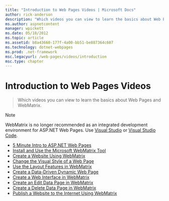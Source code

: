 ```yaml
---
title: "Introduction to Web Pages Videos | Microsoft Docs"
author: rick-anderson
description: "Which videos you can view to learn the basics about Web Pages and WebMatrix."
ms.author: aspnetcontent
manager: wpickett
ms.date: 05/18/2012
ms.topic: article
ms.assetid: b8a43660-177f-4a00-bb51-be887364c607
ms.technology: dotnet-webpages
ms.prod: .net-framework
msc.legacyurl: /web-pages/videos/introduction
msc.type: chapter
---
```

Introduction to Web Pages Videos
====================
> Which videos you can view to learn the basics about Web Pages and WebMatrix.

> [!NOTE] 
> WebMatrix is no longer recommended as an integrated development environment for ASP.NET Web Pages. Use [Visual Studio](xref:aspnet/web-pages/overview/getting-started/program-asp-net-web-pages-in-visual-studio) or [Visual Studio Code](https://code.visualstudio.com/).


- [5 Minute Intro to ASP.NET Web Pages](5-minute-introduction-to-aspnet-web-pages.md)
- [Install and Use the Microsoft WebMatrix Tool](install-and-use-the-microsoft-webmatrix-tool.md)
- [Create a Website Using WebMatrix](create-a-website-using-webmatrix.md)
- [Change the Visual Style of a Web Page](change-the-visual-style-of-a-web-page.md)
- [Use the Layout Features in WebMatrix](use-the-layout-features-in-webmatrix.md)
- [Create a Data-Driven Dynamic Web Page](create-a-data-driven-dynamic-web-page.md)
- [Create a Web Interface in WebMatrix](create-a-web-interface-in-webmatrix.md)
- [Create an Edit Data Page in WebMatrix](create-an-edit-data-page-in-webmatrix.md)
- [Create a Delete Data Page in WebMatrix](create-a-delete-data-page-in-webmatrix.md)
- [Publish a Website to the Internet Using WebMatrix](publish-a-website-to-the-internet-using-webmatrix.md)